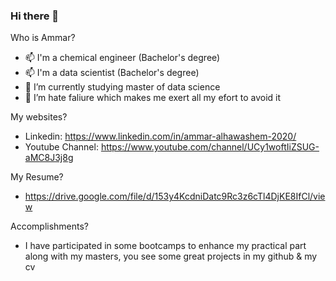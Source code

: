 ### Hi there 👋


Who is Ammar?

- 📫 I'm a chemical engineer  (Bachelor's degree)
- 📫 I'm a data scientist  (Bachelor's degree)
- 🌱 I’m currently studying master of data science 
- 👯 I’m hate faliure which makes me exert all my efort to avoid it

My websites?

- Linkedin: https://www.linkedin.com/in/ammar-alhawashem-2020/
- Youtube Channel: https://www.youtube.com/channel/UCy1woftIiZSUG-aMC8J3j8g

My Resume?
- https://drive.google.com/file/d/153y4KcdniDatc9Rc3z6cTl4DjKE8IfCl/view

Accomplishments?
- I have participated in some bootcamps to enhance my practical part along with my masters, you see some great projects in my github & my cv
